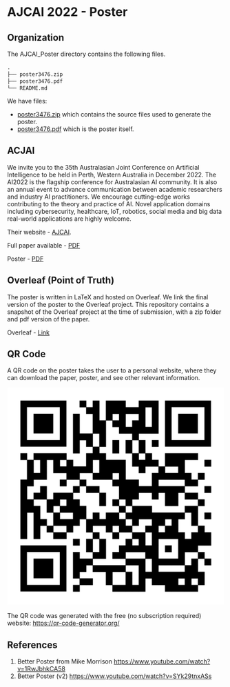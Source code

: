 # AJCAI 2022 - Poster

## Organization 

The AJCAI_Poster directory contains the following files. 

```
.
├── poster3476.zip
├── poster3476.pdf
└── README.md
```

We have files: 
- [poster3476.zip](https://github.com/woodRock/fishy-business/blob/main/papers/AJCAI_Poster/poster3476.zip) which contains the source files used to generate the poster. 
- [poster3476.pdf](https://github.com/woodRock/fishy-business/blob/main/papers/AJCAI_Poster/poster3476.pdf) which is the poster itself.

## ACJAI

We invite you to the 35th Australasian Joint Conference on Artificial Intelligence to be held in Perth, Western Australia in December 2022.
The AI2022 is the flagship conference for Australasian AI community. It is also an annual event to advance communication between academic researchers and industry AI practitioners. We encourage cutting-edge works contributing to the theory and practice of AI. Novel application domains including cybersecurity, healthcare, IoT, robotics, social media and big data real-world applications are highly welcome.

Their website - [AJCAI](https://ajcai2022.org/).

Full paper available - [PDF](https://github.com/woodRock/fishy-business/blob/main/papers/AJCAI/paper3476.pdf)

Poster - [PDF](https://github.com/woodRock/fishy-business/blob/main/papers/AJCAI_Poster/poster3476.pdf)

## Overleaf (Point of Truth)

The poster is written in LaTeX and hosted on Overleaf. We link the final version of the poster to the Overleaf project. This repository contains a snapshot of the Overleaf project at the time of submission, with a zip folder and pdf version of the paper.

Overleaf - [Link](https://www.overleaf.com/project/633bfa5378f35f6cb8c49371)

## QR Code 

A QR code on the poster takes the user to a personal website, where they can download the paper, poster, and see other relevant information.

![QR Code](./QR_code.png)

The QR code was generated with the free (no subscription required) website: https://qr-code-generator.org/

## References 

1. Better Poster from Mike Morrison https://www.youtube.com/watch?v=1RwJbhkCA58
2. Better Poster (v2) https://www.youtube.com/watch?v=SYk29tnxASs